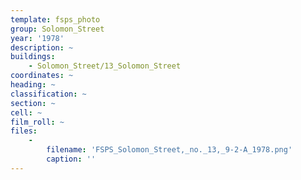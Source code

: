```yaml
---
template: fsps_photo
group: Solomon_Street
year: '1978'
description: ~
buildings:
    - Solomon_Street/13_Solomon_Street
coordinates: ~
heading: ~
classification: ~
section: ~
cell: ~
film_roll: ~
files:
    -
        filename: 'FSPS_Solomon_Street,_no._13,_9-2-A_1978.png'
        caption: ''
---
```

